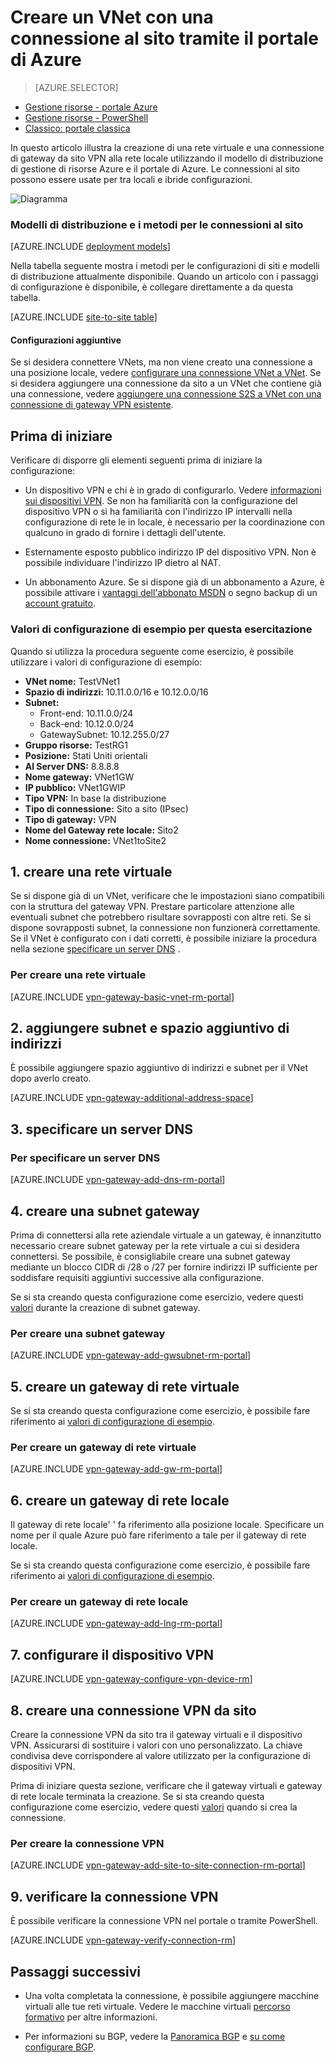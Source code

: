 <properties
   pageTitle="Creare una rete virtuale con una connessione VPN da sito tramite il portale di Azure e Gestione risorse di Azure | Microsoft Azure"
   description="Come creare VNet utilizzando il modello di distribuzione di Manager delle risorse e connetterlo al computer locale locale rete mediante una connessione di gateway S2S VPN."
   services="vpn-gateway"
   documentationCenter="na"
   authors="cherylmc"
   manager="carmonm"
   editor=""
   tags="azure-resource-manager"/>

<tags
   ms.service="vpn-gateway"
   ms.devlang="na"
   ms.topic="hero-article"
   ms.tgt_pltfrm="na"
   ms.workload="infrastructure-services"
   ms.date="10/14/2016"
   ms.author="cherylmc"/>

# <a name="create-a-vnet-with-a-site-to-site-connection-using-the-azure-portal"></a>Creare un VNet con una connessione al sito tramite il portale di Azure

> [AZURE.SELECTOR]
- [Gestione risorse - portale Azure](vpn-gateway-howto-site-to-site-resource-manager-portal.md)
- [Gestione risorse - PowerShell](vpn-gateway-create-site-to-site-rm-powershell.md)
- [Classico: portale classica](vpn-gateway-site-to-site-create.md)


In questo articolo illustra la creazione di una rete virtuale e una connessione di gateway da sito VPN alla rete locale utilizzando il modello di distribuzione di gestione di risorse Azure e il portale di Azure. Le connessioni al sito possono essere usate per tra locali e ibride configurazioni.

![Diagramma](./media/vpn-gateway-howto-site-to-site-resource-manager-portal/s2srmportal.png)


### <a name="deployment-models-and-methods-for-site-to-site-connections"></a>Modelli di distribuzione e i metodi per le connessioni al sito

[AZURE.INCLUDE [deployment models](../../includes/vpn-gateway-deployment-models-include.md)] 

Nella tabella seguente mostra i metodi per le configurazioni di siti e modelli di distribuzione attualmente disponibile. Quando un articolo con i passaggi di configurazione è disponibile, è collegare direttamente a da questa tabella.

[AZURE.INCLUDE [site-to-site table](../../includes/vpn-gateway-table-site-to-site-include.md)]

#### <a name="additional-configurations"></a>Configurazioni aggiuntive 

Se si desidera connettere VNets, ma non viene creato una connessione a una posizione locale, vedere [configurare una connessione VNet a VNet](vpn-gateway-vnet-vnet-rm-ps.md). Se si desidera aggiungere una connessione da sito a un VNet che contiene già una connessione, vedere [aggiungere una connessione S2S a VNet con una connessione di gateway VPN esistente](vpn-gateway-howto-multi-site-to-site-resource-manager-portal.md).

## <a name="before-you-begin"></a>Prima di iniziare

Verificare di disporre gli elementi seguenti prima di iniziare la configurazione:

- Un dispositivo VPN e chi è in grado di configurarlo. Vedere [informazioni sui dispositivi VPN](vpn-gateway-about-vpn-devices.md). Se non ha familiarità con la configurazione del dispositivo VPN o si ha familiarità con l'indirizzo IP intervalli nella configurazione di rete le in locale, è necessario per la coordinazione con qualcuno in grado di fornire i dettagli dell'utente.

- Esternamente esposto pubblico indirizzo IP del dispositivo VPN. Non è possibile individuare l'indirizzo IP dietro al NAT.
    
- Un abbonamento Azure. Se si dispone già di un abbonamento a Azure, è possibile attivare i [vantaggi dell'abbonato MSDN](http://azure.microsoft.com/pricing/member-offers/msdn-benefits-details/) o segno backup di un [account gratuito](http://azure.microsoft.com/pricing/free-trial/).

### <a name="values"></a>Valori di configurazione di esempio per questa esercitazione


Quando si utilizza la procedura seguente come esercizio, è possibile utilizzare i valori di configurazione di esempio:

- **VNet nome:** TestVNet1
- **Spazio di indirizzi:** 10.11.0.0/16 e 10.12.0.0/16
- **Subnet:**
    - Front-end: 10.11.0.0/24
    - Back-end: 10.12.0.0/24
    - GatewaySubnet: 10.12.255.0/27
- **Gruppo risorse:** TestRG1
- **Posizione:** Stati Uniti orientali
- **Al Server DNS:** 8.8.8.8
- **Nome gateway:** VNet1GW
- **IP pubblico:** VNet1GWIP
- **Tipo VPN:** In base la distribuzione
- **Tipo di connessione:** Sito a sito (IPsec)
- **Tipo di gateway:** VPN
- **Nome del Gateway rete locale:** Sito2
- **Nome connessione:** VNet1toSite2


## <a name="CreatVNet"></a>1. creare una rete virtuale 

Se si dispone già di un VNet, verificare che le impostazioni siano compatibili con la struttura del gateway VPN. Prestare particolare attenzione alle eventuali subnet che potrebbero risultare sovrapposti con altre reti. Se si dispone sovrapposti subnet, la connessione non funzionerà correttamente. Se il VNet è configurato con i dati corretti, è possibile iniziare la procedura nella sezione [specificare un server DNS](#dns) .

### <a name="to-create-a-virtual-network"></a>Per creare una rete virtuale

[AZURE.INCLUDE [vpn-gateway-basic-vnet-rm-portal](../../includes/vpn-gateway-basic-vnet-rm-portal-include.md)]  

## <a name="subnets"></a>2. aggiungere subnet e spazio aggiuntivo di indirizzi

È possibile aggiungere spazio aggiuntivo di indirizzi e subnet per il VNet dopo averlo creato.

[AZURE.INCLUDE [vpn-gateway-additional-address-space](../../includes/vpn-gateway-additional-address-space-include.md)] 

## <a name="dns"></a>3. specificare un server DNS

### <a name="to-specify-a-dns-server"></a>Per specificare un server DNS

[AZURE.INCLUDE [vpn-gateway-add-dns-rm-portal](../../includes/vpn-gateway-add-dns-rm-portal-include.md)]

## <a name="gatewaysubnet"></a>4. creare una subnet gateway

Prima di connettersi alla rete aziendale virtuale a un gateway, è innanzitutto necessario creare subnet gateway per la rete virtuale a cui si desidera connettersi. Se possibile, è consigliabile creare una subnet gateway mediante un blocco CIDR di /28 o /27 per fornire indirizzi IP sufficiente per soddisfare requisiti aggiuntivi successive alla configurazione.

Se si sta creando questa configurazione come esercizio, vedere questi [valori](#values) durante la creazione di subnet gateway.

### <a name="to-create-a-gateway-subnet"></a>Per creare una subnet gateway


[AZURE.INCLUDE [vpn-gateway-add-gwsubnet-rm-portal](../../includes/vpn-gateway-add-gwsubnet-rm-portal-include.md)]

## <a name="VNetGateway"></a>5. creare un gateway di rete virtuale

Se si sta creando questa configurazione come esercizio, è possibile fare riferimento ai [valori di configurazione di esempio](#values).

### <a name="to-create-a-virtual-network-gateway"></a>Per creare un gateway di rete virtuale

[AZURE.INCLUDE [vpn-gateway-add-gw-rm-portal](../../includes/vpn-gateway-add-gw-rm-portal-include.md)]

## <a name="LocalNetworkGateway"></a>6. creare un gateway di rete locale

Il gateway di rete locale' ' fa riferimento alla posizione locale. Specificare un nome per il quale Azure può fare riferimento a tale per il gateway di rete locale. 

Se si sta creando questa configurazione come esercizio, è possibile fare riferimento ai [valori di configurazione di esempio](#values).

### <a name="to-create-a-local-network-gateway"></a>Per creare un gateway di rete locale

[AZURE.INCLUDE [vpn-gateway-add-lng-rm-portal](../../includes/vpn-gateway-add-lng-rm-portal-include.md)]

## <a name="VPNDevice"></a>7. configurare il dispositivo VPN

[AZURE.INCLUDE [vpn-gateway-configure-vpn-device-rm](../../includes/vpn-gateway-configure-vpn-device-rm-include.md)]

## <a name="CreateConnection"></a>8. creare una connessione VPN da sito

Creare la connessione VPN da sito tra il gateway virtuali e il dispositivo VPN. Assicurarsi di sostituire i valori con uno personalizzato. La chiave condivisa deve corrispondere al valore utilizzato per la configurazione di dispositivi VPN. 

Prima di iniziare questa sezione, verificare che il gateway virtuali e gateway di rete locale terminata la creazione. Se si sta creando questa configurazione come esercizio, vedere questi [valori](#values) quando si crea la connessione.

### <a name="to-create-the-vpn-connection"></a>Per creare la connessione VPN


[AZURE.INCLUDE [vpn-gateway-add-site-to-site-connection-rm-portal](../../includes/vpn-gateway-add-site-to-site-connection-rm-portal-include.md)]

## <a name="VerifyConnection"></a>9. verificare la connessione VPN

È possibile verificare la connessione VPN nel portale o tramite PowerShell.

[AZURE.INCLUDE [vpn-gateway-verify-connection-rm](../../includes/vpn-gateway-verify-connection-rm-include.md)]

## <a name="next-steps"></a>Passaggi successivi

- Una volta completata la connessione, è possibile aggiungere macchine virtuali alle tue reti virtuale. Vedere le macchine virtuali [percorso formativo](https://azure.microsoft.com/documentation/learning-paths/virtual-machines) per altre informazioni.

- Per informazioni su BGP, vedere la [Panoramica BGP](vpn-gateway-bgp-overview.md) e [su come configurare BGP](vpn-gateway-bgp-resource-manager-ps.md).
